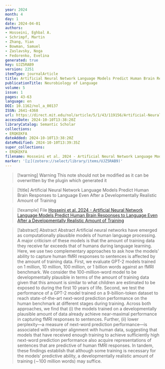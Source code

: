 ```yaml
---
year: 2024
month: 4
day: 1
date: 2024-04-01
authors:
- Hosseini, Eghbal A.
- Schrimpf, Martin
- Zhang, Yian
- Bowman, Samuel
- Zaslavsky, Noga
- Fedorenko, Evelina
generated: true
key: UJZ5RAB9
version: 2251
itemType: journalArticle
title: Artificial Neural Network Language Models Predict Human Brain Responses to Language Even After a Developmentally Realistic Amount of Training
publicationTitle: Neurobiology of Language
volume: 5
issue: 1
pages: 43-63
language: en
DOI: 10.1162/nol_a_00137
ISSN: 2641-4368
url: https://direct.mit.edu/nol/article/5/1/43/119156/Artificial-Neural-Network-Language-Models-Predict
accessDate: 2024-10-10T13:38:20Z
libraryCatalog: Semantic Scholar
collections:
- ERQKEKFA
dateAdded: 2024-10-10T13:38:20Z
dateModified: 2024-10-10T13:39:35Z
super_collections:
- ERQKEKFA
filename: Hosseini et al. 2024 - Artificial Neural Network Language Models Predict Human Brain Responses to Language Even After a Developmentally Realistic Amount of Training
marker: '[🇿](zotero://select/library/items/UJZ5RAB9)'
---
```



 > 
 > \[!warning\] Warning
 > This note should not be modified as it can be overwritten by the plugin which generated it

 > 
 > \[!title\] Artificial Neural Network Language Models Predict Human Brain Responses to Language Even After a Developmentally Realistic Amount of Training

 > 
 > \[!example\] File
 > [Hosseini et al. 2024 - Artificial Neural Network Language Models Predict Human Brain Responses to Language Even After a Developmentally Realistic Amount of Training](Hosseini%20et%20al.%202024%20-%20Artificial%20Neural%20Network%20Language%20Models%20Predict%20Human%20Brain%20Responses%20to%20Language%20Even%20After%20a%20Developmentally%20Realistic%20Amount%20of%20Training.pdf)

 > 
 > \[!abstract\] Abstract
 > Abstract
 > Artificial neural networks have emerged as computationally plausible models of human language processing. A major criticism of these models is that the amount of training data they receive far exceeds that of humans during language learning. Here, we use two complementary approaches to ask how the models’ ability to capture human fMRI responses to sentences is affected by the amount of training data. First, we evaluate GPT-2 models trained on 1 million, 10 million, 100 million, or 1 billion words against an fMRI benchmark. We consider the 100-million-word model to be developmentally plausible in terms of the amount of training data given that this amount is similar to what children are estimated to be exposed to during the first 10 years of life. Second, we test the performance of a GPT-2 model trained on a 9-billion-token dataset to reach state-of-the-art next-word prediction performance on the human benchmark at different stages during training. Across both approaches, we find that (i) the models trained on a developmentally plausible amount of data already achieve near-maximal performance in capturing fMRI responses to sentences. Further, (ii) lower perplexity—a measure of next-word prediction performance—is associated with stronger alignment with human data, suggesting that models that have received enough training to achieve sufficiently high next-word prediction performance also acquire representations of sentences that are predictive of human fMRI responses. In tandem, these findings establish that although some training is necessary for the models’ predictive ability, a developmentally realistic amount of training (∼100 million words) may suffice.
